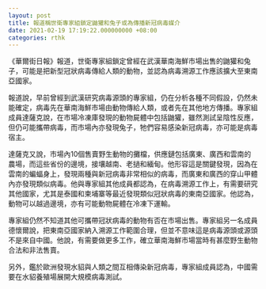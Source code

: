 ```yaml
---
layout: post
title: 報道稱世衛專家組鎖定鼬獾和兔子或為傳播新冠病毒媒介
date: 2021-02-19 17:19:22.000000000 +08:00
categories: rthk
---
```


《華爾街日報》報道，世衛專家組鎖定曾經在武漢華南海鮮市場出售的鼬獾和兔子，可能是把新型冠狀病毒傳給人類的動物，並認為病毒溯源工作應該擴大至東南亞國家。

報道說，早前曾經到武漢研究病毒源頭的專家組，仍在分析各種不同假設，仍然未能確定，病毒先在華南海鮮市場由動物傳給人類，或者先在其他地方傳播。專家組成員達薩克說，在市場冷凍庫發現的動物屍體中包括鼬獾，雖然測試呈陰性反應，但仍可能攜帶病毒，而市場內亦發現兔子，牠們容易感染新冠病毒，亦可能是病毒宿主。

達薩克又說，市場內10個售賣野生動物的攤檔，供應鏈包括廣東、廣西和雲南的農場，而這些省份的邊境，接壤越南、老撾和緬甸。他形容這是關鍵發現，因為在雲南的蝙蝠身上，發現兩種與新冠病毒非常相似的病毒，而廣東和廣西的穿山甲體內亦發現類似病毒。他與專家組其他成員都認為，在病毒溯源工作上，有需要研究其他國家，尤其是泰國和柬埔寨等最近發現類似冠狀病毒的東南亞國家。他認為，動物可以越過邊境，亦有可能動物屍體在冷凍下運輸。

專家組仍然不知道其他可攜帶冠狀病毒的動物有否在市場出售。專家組另一名成員德懷爾說，把東南亞國家納入溯源工作範圍合理，但並不意味這是病毒源頭或源頭不是來自中國。他說，有需要做更多工作，確立華南海鮮市場當時有甚麼野生動物合法和非法售賣。

另外，鑑於歐洲發現水貂與人類之間互相傳染新冠病毒，專家組成員認為，中國需要在水貂養殖場展開大規模病毒測試。
